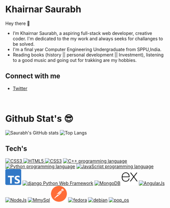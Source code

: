 # Khairnar Saurabh

<!-- <img alt="Saurabh's Github Banner" height=400 width=800 align='center' src='./assets/saurabh.png'> -->


Hey there 👋

- I’m Khairnar Saurabh, a aspiring full-stack web developer, creative coder. I'm dedicated to the my work and always seeks for challanges to be solved.
- I'm a final year Computer Engineering Undergraduate from SPPU,India.
- Reading books (history || personal development || Investment), listening to a good music and going out for trakking are my hobbies.


## Connect with me 
- [Twitter](https://twitter.com/aka__sawy)
<br>

# Github Stat's :sunglasses:
![Saurabh's GitHub stats](https://github-readme-stats.vercel.app/api?username=khairnarsaurabh23&hide=total_stars_earned&theme=cobalt&show_icons=true)
![Top Langs](https://github-readme-stats.vercel.app/api/top-langs/?username=khairnarsaurabh23&layout=compact&theme=cobalt)


## Tech's


<a href='#'>
  <!-- CSS3 logo -->
  <img height="50" alt="CSS3" src="https://upload.wikimedia.org/wikipedia/commons/thumb/d/d5/CSS3_logo_and_wordmark.svg/256px-CSS3_logo_and_wordmark.svg.png">
  <!-- HTML5 logo -->
  <img height="40" alt="HTML5" src="https://upload.wikimedia.org/wikipedia/commons/3/38/HTML5_Badge.svg">
  <!-- bootstrap -->
  <img height="40" alt="CSS3" src="https://upload.wikimedia.org/wikipedia/commons/b/b2/Bootstrap_logo.svg"></a>
<!-- C++ logo -->
<a href="https://devdocs.io/cpp/"><img width="50" alt="C++ programming language" src="https://upload.wikimedia.org/wikipedia/commons/1/18/ISO_C%2B%2B_Logo.svg"></a>
<!-- Python logo -->
<a href="https://docs.python.org"><img width="50" alt="Python programming language" src="https://upload.wikimedia.org/wikipedia/commons/c/c3/Python-logo-notext.svg"></a>
<!-- JS logo -->
<a title="JS" href="https://developer.mozilla.org/en-US/docs/Web/JavaScript"><img width="50" alt="JavaScript programming language" src="https://upload.wikimedia.org/wikipedia/commons/9/99/Unofficial_JavaScript_logo_2.svg"></a>
<!-- Ts logo -->
<a title="TYPESCRIPT" href="https://www.typescriptlang.org/docs/"><img width="50" src="./assets/ts.svg"></a>
<!-- django logo -->
<a title="django" href="http://www.djangoproject.com"><img width="100" alt="django Python Web Framework" src="https://static.djangoproject.com/img/logos/django-logo-positive.svg"></a>
<!-- MongoDB logo -->
<a title="MongoDB" href="https://docs.mongodb.com"><img width="150" alt="MongoDB" src="https://upload.wikimedia.org/wikipedia/commons/9/93/MongoDB_Logo.svg"></a>
<!-- ExpressJs logo -->
<a title="ExpressJs" href="https://expressjs.com/"><img width="50" alt="ExpressJs" src="./assets/ex.svg"></a>
<!-- AngularJs logo -->
<a title="AngularJs" href="https://angular.io/"><img width="50" alt="AngularJs" src="https://upload.wikimedia.org/wikipedia/commons/c/cf/Angular_full_color_logo.svg"></a>
<!-- Nodejs logo -->
<a title="NodeJs" href="https://nodejs.org/"><img width="150" alt="NodeJs" src="https://upload.wikimedia.org/wikipedia/commons/7/7e/Node.js_logo_2015.svg"></a>
<!-- MmySql Logo -->
<a title="MySql" href="https://dev.mysql.com/doc/"><img width="100" alt="MmySql" src="https://www.mysql.com/common/logos/logo-mysql-170x115.png"></a>
<img style="display:inline-block" width="50" alt="postman" style="display:inline" src="./assets/postman.svg">
<a title="fedora linux 33" href="https://getfedora.org/"><img width="60" alt="fedora" src="https://upload.wikimedia.org/wikipedia/commons/b/bd/Fedora-logo.svg"></a>
<a title="debian linux" href="https://www.debian.org/"><img width="60" alt="debian" src="https://upload.wikimedia.org/wikipedia/commons/6/6c/Faenza-distributor-logo-debian.svg"></a>
<a title="pop os" href="https://pop.system76.com/"><img width="60" alt="pop_os" src="https://upload.wikimedia.org/wikipedia/commons/c/c5/Pop_OS-Logo-nobg.svg"></a>




